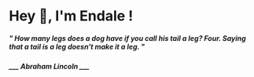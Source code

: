 <h1 title="head"> Hey 👋, I'm Endale !</h1>

**<h5><i>" How many legs does a dog have if you call his tail a leg? Four. Saying that a tail is a leg doesn't make it a leg. "</i></h5>**

*<b>___ Abraham Lincoln ___</b>*
